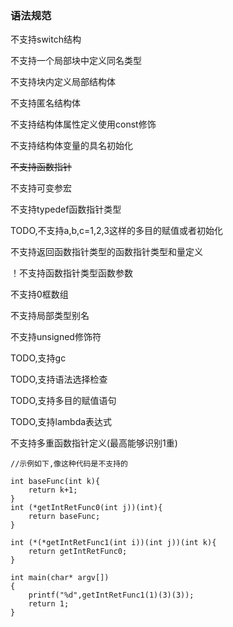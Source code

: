 ### 语法规范

不支持switch结构

不支持一个局部块中定义同名类型

不支持块内定义局部结构体

不支持匿名结构体

不支持结构体属性定义使用const修饰

不支持结构体变量的具名初始化

~~不支持函数指针~~

不支持可变参宏

不支持typedef函数指针类型

TODO,不支持a,b,c=1,2,3这样的多目的赋值或者初始化

不支持返回函数指针类型的函数指针类型和量定义

！不支持函数指针类型函数参数

不支持0框数组

不支持局部类型别名

不支持unsigned修饰符

TODO,支持gc

TODO,支持语法选择检查

TODO,支持多目的赋值语句

TODO,支持lambda表达式

不支持多重函数指针定义(最高能够识别1重)

```
//示例如下,像这种代码是不支持的

int baseFunc(int k){
    return k+1;
}
int (*getIntRetFunc0(int j))(int){
    return baseFunc;
}

int (*(*getIntRetFunc1(int i))(int j))(int k){
    return getIntRetFunc0;
}

int main(char* argv[])
{    
    printf("%d",getIntRetFunc1(1)(3)(3));
    return 1;
}
```